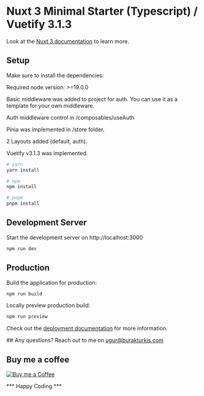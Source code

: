 # Nuxt 3 Minimal Starter (Typescript) / Vuetify 3.1.3

Look at the [Nuxt 3 documentation](https://nuxt.com/docs/getting-started/introduction) to learn more.

## Setup

Make sure to install the dependencies:

Required node version: >=19.0.0

Basic middleware was added to project for auth. You can use it as a template for your own middleware.

Auth middleware control in /composables/useAuth

Pinia was implemented in /store folder.

2 Layouts added (default, auth).

Vuetify v3.1.3 was implemented.

```bash
# yarn
yarn install

# npm
npm install

# pnpm
pnpm install
```

## Development Server

Start the development server on http://localhost:3000

```bash
npm run dev
```

## Production

Build the application for production:

```bash
npm run build
```

Locally preview production build:

```bash
npm run preview
```

Check out the [deployment documentation](https://nuxt.com/docs/getting-started/deployment) for more information.

## Any questions?
Reach out to me on [ugur@burakturkis.com](mailto:ugur@burakturkis.com)

## Buy me a coffee
[![Buy me a Coffee](https://cdn.buymeacoffee.com/buttons/v2/default-yellow.png)](https://www.buymeacoffee.com/burakturkis)

*** Happy Coding ***
